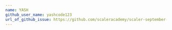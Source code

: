 ```yaml
---
name: YASH
github_user_name: yashcode123
url_of_github_issue: https://github.com/scaleracademy/scaler-september-open-source-challenge/issues/113 
---
```


